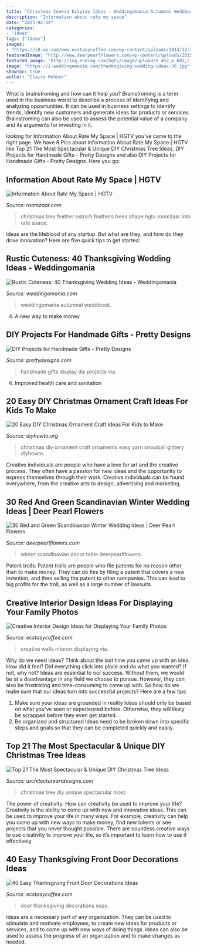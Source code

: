 ```yaml
---
title: "Christmas Cookie Display Ideas - Weddingomania Autumnal Weddbook"
description: "Information about rate my space"
date: "2023-02-14"
categories:
- "ideas"
tags: ["ideas"]
images:
- "https://i0.wp.com/www.ecstasycoffee.com/wp-content/uploads/2014/12/263.jpg"
featuredImage: "http://www.deerpearlflowers.com/wp-content/uploads/2015/09/Scandinavian-winter-wedding-decor-ideas.jpg"
featured_image: "http://img.sndimg.com/hgtv/image/upload/h_452,w_602,c_limit,q_92/v1/pickle_media1/media/HGTV/na_migration/77/Photo_Video_77829d21-100b-4a4c-8ae8-516240775034_orig.jpg"
image: "https://i.weddingomania.com/thanksgiving-wedding-ideas-36.jpg"
ShowToc: true
author: "Claire Wehner"
---
```



What is brainstroming and how can it help you?
Brainstroming is a term used in the business world to describe a process of identifying and analyzing opportunities. It can be used in business settings to identify trends, identify new customers and generate ideas for products or services. Brainstroming can also be used to assess the potential value of a company and its arguments for investing in it.

	

		
looking for Information About Rate My Space | HGTV you've came to the right page. We have 8 Pics about Information About Rate My Space | HGTV like Top 21 The Most Spectacular &amp; Unique DIY Christmas Tree Ideas, DIY Projects for Handmade Gifts - Pretty Designs and also DIY Projects for Handmade Gifts - Pretty Designs. Here you go:
		
    
## Information About Rate My Space | HGTV

<img loading=lazy src="http://img.sndimg.com/hgtv/image/upload/h_452,w_602,c_limit,q_92/v1/pickle_media1/media/HGTV/na_migration/77/Photo_Video_77829d21-100b-4a4c-8ae8-516240775034_orig.jpg" onerror="this.onerror=null;this.src='https://tse2.mm.bing.net/th?id=OIP.sHoKkXuX-WnKZjrFcx_1ZgHaL6&amp;pid=15.1';" alt="Information About Rate My Space | HGTV">

_Source: roomzaar.com_

>christmas tree feather ostrich feathers trees shape hgtv roomzaar into rate space. 

	

Ideas are the lifeblood of any startup. But what are they, and how do they drive innovation? Here are five quick tips to get started: 

    
## Rustic Cuteness: 40 Thanksgiving Wedding Ideas - Weddingomania

<img loading=lazy src="https://i.weddingomania.com/thanksgiving-wedding-ideas-36.jpg" onerror="this.onerror=null;this.src='https://tse2.mm.bing.net/th?id=OIP.up4bN9MFINmwGTRTx2eyMgAAAA&amp;pid=15.1';" alt="Rustic Cuteness: 40 Thanksgiving Wedding Ideas - Weddingomania">

_Source: weddingomania.com_

>weddingomania autumnal weddbook. 

	

4. A new way to make money 

    
## DIY Projects For Handmade Gifts - Pretty Designs

<img loading=lazy src="http://www.prettydesigns.com/wp-content/uploads/2014/07/Photo-Display.jpg" onerror="this.onerror=null;this.src='https://tse2.mm.bing.net/th?id=OIP.QHXW6PI1VmLDhq8AkHnTMwAAAA&amp;pid=15.1';" alt="DIY Projects for Handmade Gifts - Pretty Designs">

_Source: prettydesigns.com_

>handmade gifts display diy projects via. 

	

4. Improved health care and sanitation 

    
## 20 Easy DIY Christmas Ornament Craft Ideas For Kids To Make

<img loading=lazy src="http://www.diyhowto.org/wp-content/uploads/DIYHowto-DIY-Christmas-Ornament-Craft-Ideas-For-Kids-17.jpg" onerror="this.onerror=null;this.src='https://tse4.mm.bing.net/th?id=OIP.JVkr7KYxthNDFgw3vSdHZwHaKZ&amp;pid=15.1';" alt="20 Easy DIY Christmas Ornament Craft Ideas For Kids to Make">

_Source: diyhowto.org_

>christmas diy ornament craft ornaments easy yarn snowball glittery diyhowto. 

	

Creative individuals are people who have a love for art and the creative process. They often have a passion for new ideas and the opportunity to express themselves through their work. Creative individuals can be found everywhere, from the creative arts to design, advertising and marketing.

    
## 30 Red And Green Scandinavian Winter Wedding Ideas | Deer Pearl Flowers

<img loading=lazy src="http://www.deerpearlflowers.com/wp-content/uploads/2015/09/Scandinavian-winter-wedding-decor-ideas.jpg" onerror="this.onerror=null;this.src='https://tse3.mm.bing.net/th?id=OIP.c4XPiVFvwFMCk444Pu3uzgHaLH&amp;pid=15.1';" alt="30 Red and Green Scandinavian Winter Wedding Ideas | Deer Pearl Flowers">

_Source: deerpearlflowers.com_

>winter scandinavian decor table deerpearlflowers. 

	

Patent trolls:
Patent trolls are people who file patents for no reason other than to make money. They can do this by filing a patent that covers a new invention, and then selling the patent to other companies. This can lead to big profits for the troll, as well as a large number of lawsuits.

    
## Creative Interior Design Ideas For Displaying Your Family Photos

<img loading=lazy src="https://i0.wp.com/www.ecstasycoffee.com/wp-content/uploads/2014/12/263.jpg" onerror="this.onerror=null;this.src='https://tse1.mm.bing.net/th?id=OIP.qP_1f2CN3Nuky1FkAiKc0wHaLJ&amp;pid=15.1';" alt="Creative Interior Design Ideas for Displaying Your Family Photos">

_Source: ecstasycoffee.com_

>creative walls interior displaying via. 

	

Why do we need ideas?
Think about the last time you came up with an idea. How did it feel? Did everything click into place and do what you wanted? If not, why not?
Ideas are essential to our success. Without them, we would be at a disadvantage in any field we choose to pursue. However, they can also be frustrating and time-consuming to come up with. So how do we make sure that our ideas turn into successful projects? Here are a few tips: 

1) Make sure your ideas are grounded in reality 
Ideas should only be based on what you've seen or experienced before. Otherwise, they will likely be scrapped before they even get started. 
2) Be organized and structured 
Ideas need to be broken down into specific steps and goals so that they can be completed quickly and easily.

    
## Top 21 The Most Spectacular &amp; Unique DIY Christmas Tree Ideas

<img loading=lazy src="https://www.architectureartdesigns.com/wp-content/uploads/2014/11/1037.jpg" onerror="this.onerror=null;this.src='https://tse2.mm.bing.net/th?id=OIP.xqn6K-iiJXqObd467olh_QAAAA&amp;pid=15.1';" alt="Top 21 The Most Spectacular &amp; Unique DIY Christmas Tree Ideas">

_Source: architectureartdesigns.com_

>christmas tree diy unique spectacular most. 

	

The power of creativity: How can creativity be used to improve your life?
Creativity is the ability to come up with new and innovative ideas. This can be used to improve your life in many ways. For example, creativity can help you come up with new ways to make money, find new talents or see projects that you never thought possible. There are countless creative ways to use creativity to improve your life, so it’s important to learn how to use it effectively.

    
## 40 Easy Thanksgiving Front Door Decorations Ideas

<img loading=lazy src="https://i1.wp.com/www.ecstasycoffee.com/wp-content/uploads/2016/10/Thanksgiving-Front-Door-Decorations-13.jpg?resize=510%2C680" onerror="this.onerror=null;this.src='https://tse3.mm.bing.net/th?id=OIP.ftgLEwJowab5hv_kvsBSpwHaJ4&amp;pid=15.1';" alt="40 Easy Thanksgiving Front Door Decorations Ideas">

_Source: ecstasycoffee.com_

>door thanksgiving decorations easy. 

	

Ideas are a necessary part of any organization. They can be used to stimulate and motivate employees, to create new ideas for products or services, and to come up with new ways of doing things. Ideas can also be used to assess the progress of an organization and to make changes as needed.

